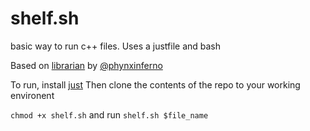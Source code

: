 # shelf.sh

basic way to run c++ files. Uses a justfile and bash

Based on [librarian](https://github.com/phynxinferno/csnuts/blob/main/librarian.sh) by [@phynxinferno](https://github.com/phynxinferno)  

To run, install [just](https://github.com/casey/just)
Then clone the contents of the repo to your working environent

`chmod +x shelf.sh` and run `shelf.sh $file_name`

